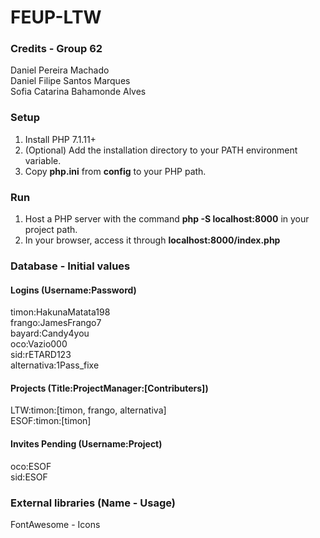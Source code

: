 # FEUP-LTW

### Credits - Group 62
Daniel Pereira Machado  
Daniel Filipe Santos Marques  
Sofia Catarina Bahamonde Alves  

### Setup
1. Install PHP 7.1.11+
2. (Optional) Add the installation directory to your PATH environment variable.
3. Copy **php.ini** from **config** to your PHP path.

### Run
1. Host a PHP server with the command **php -S localhost:8000** in your project path.
2. In your browser, access it through **localhost:8000/index.php**

### Database - Initial values
#### Logins (Username:Password)
timon:HakunaMatata198  
frango:JamesFrango7  
bayard:Candy4you  
oco:Vazio000  
sid:rETARD123  
alternativa:1Pass_fixe  

#### Projects (Title:ProjectManager:[Contributers])
LTW:timon:[timon, frango, alternativa]  
ESOF:timon:[timon]  

#### Invites Pending (Username:Project)
oco:ESOF  
sid:ESOF  

### External libraries (Name - Usage)
FontAwesome - Icons  
